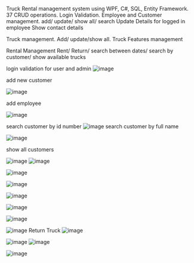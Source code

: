 Truck Rental management system  using WPF, C#, SQL, Entity Framework.
37 CRUD operations.
Login Validation.
Employee and Customer management.
add/ update/ show all/ search 
Update Details for logged in employee
Show contact details

Truck management.
Add/ update/show all.
Truck Features management

Rental Management
Rent/ Return/ search between dates/ search by customer/ show available trucks


login validation for user and admin
![image](https://user-images.githubusercontent.com/81549043/171828868-e7d9d8c1-981a-4c4d-9828-ccd4a5539905.png)

add new customer

![image](https://user-images.githubusercontent.com/81549043/171828987-6c79e302-da3d-486a-9b27-c3b61a46f8d1.png)

add employee

![image](https://user-images.githubusercontent.com/81549043/171829055-9ecaebd9-a418-4296-9120-dcfb4eecae37.png)

search customer by id number
![image](https://user-images.githubusercontent.com/81549043/171829114-29d52125-886c-4bd3-ba92-260acaeadcc1.png)
search customer by full name

![image](https://user-images.githubusercontent.com/81549043/171829194-021b6080-755f-4e25-85b2-c5f54fac7e03.png)

show all customers 

![image](https://user-images.githubusercontent.com/81549043/171829254-0544cd2b-cd4d-4eb5-acd0-7109e6a2c6e6.png)
![image](https://user-images.githubusercontent.com/81549043/171829353-e584b3fe-7706-45bc-95f0-f7fed6e44878.png)

![image](https://user-images.githubusercontent.com/81549043/171830172-cbc00498-70de-4c7d-9ddb-4cbb4b89251d.png)

![image](https://user-images.githubusercontent.com/81549043/171829465-fc358230-a109-47fa-ad6b-ac756bea9c8e.png) 

![image](https://user-images.githubusercontent.com/81549043/171829580-5f3b31a2-e0a9-43f3-9cc6-6d11b89aca0b.png)

![image](https://user-images.githubusercontent.com/81549043/171829682-961a2e81-a261-4047-87a0-2ccf1e17c16b.png)

![image](https://user-images.githubusercontent.com/81549043/171829750-c8ab74ec-04be-4ada-aee7-41b5d74126e9.png)

![image](https://user-images.githubusercontent.com/81549043/171829868-252f046b-6c45-46df-95b5-bcaabeb6d13f.png)
Return Truck
![image](https://user-images.githubusercontent.com/81549043/171829937-6426e9b9-2b08-401d-b25d-0ced53ab0973.png)

![image](https://user-images.githubusercontent.com/81549043/171830014-fe4181fe-195d-4a3a-b2ee-928f2058f1e1.png) ![image](https://user-images.githubusercontent.com/81549043/171830337-278408dd-c022-484d-8351-6097cc8cb178.png)

![image](https://user-images.githubusercontent.com/81549043/171830074-47f7b02a-14ea-4c30-9f0a-b2ab7c352b75.png)







